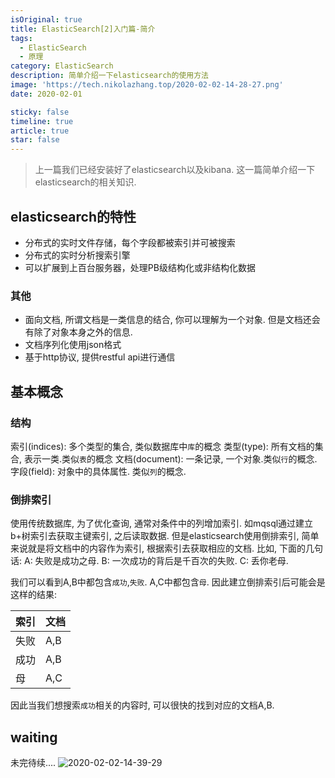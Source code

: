 ```yaml
---
isOriginal: true
title: ElasticSearch[2]入门篇-简介
tags:
  - ElasticSearch
  - 原理
category: ElasticSearch
description: 简单介绍一下elasticsearch的使用方法
image: 'https://tech.nikolazhang.top/2020-02-02-14-28-27.png'
date: 2020-02-01

sticky: false
timeline: true
article: true
star: false
---
```


> 上一篇我们已经安装好了elasticsearch以及kibana. 这一篇简单介绍一下elasticsearch的相关知识.

## elasticsearch的特性

- 分布式的实时文件存储，每个字段都被索引并可被搜索
- 分布式的实时分析搜索引擎
- 可以扩展到上百台服务器，处理PB级结构化或非结构化数据

### 其他

- 面向文档, 所谓文档是一类信息的结合, 你可以理解为一个对象. 但是文档还会有除了对象本身之外的信息.
- 文档序列化使用json格式
- 基于http协议, 提供restful api进行通信

## 基本概念

### 结构

索引(indices): 多个类型的集合, 类似数据库中`库`的概念
类型(type): 所有文档的集合, 表示一类.类似`表`的概念
文档(document): 一条记录, 一个对象.类似`行`的概念.
字段(field): 对象中的具体属性. 类似`列`的概念.

### 倒排索引

使用传统数据库, 为了优化查询, 通常对条件中的列增加索引. 如mqsql通过建立b+树索引去获取主键索引, 之后读取数据.
但是elasticsearch使用倒排索引, 简单来说就是将文档中的内容作为索引, 根据索引去获取相应的文档.
比如, 下面的几句话:
A: 失败是成功之母.
B: 一次成功的背后是千百次的失败.
C: 丢你老母.

我们可以看到A,B中都包含`成功`,`失败`. A,C中都包含`母`.
因此建立倒排索引后可能会是这样的结果:

| 索引 | 文档 |
| ---- | ---- |
| 失败 | A,B  |
| 成功 | A,B  |
| 母   | A,C  |

因此当我们想搜索`成功`相关的内容时, 可以很快的找到对应的文档A,B.

## waiting

未完待续....
![2020-02-02-14-39-29](https://tech.nikolazhang.top/2020-02-02-14-39-29.png)
